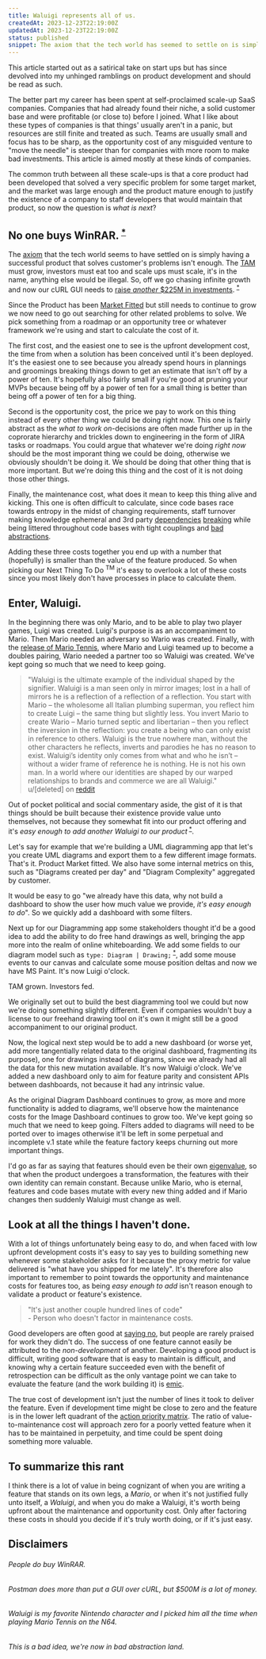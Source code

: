 ```yaml
---
title: Waluigi represents all of us.
createdAt: 2023-12-23T22:19:00Z
updatedAt: 2023-12-23T22:19:00Z
status: published
snippet: The axiom that the tech world has seemed to settle on is simply having a successful product that solves customer's problems isn't enough. The TAM must grow and investors must eat too.
---
```


This article started out as a satirical take on start ups but has since devolved
into my unhinged ramblings on product development and should be read as such.

The better part my career has been spent at self-proclaimed scale-up SaaS
companies. Companies that had already found their niche, a solid customer base
and were profitable (or close to) before I joined. What I like about these types
of companies is that things' usually aren't in a panic, but resources are still
finite and treated as such. Teams are usually small and focus has to be sharp,
as the opportunity cost of any misguided venture to "move the needle" is steeper
than for companies with more room to make bad investments. This article is aimed
mostly at these kinds of companies.

The common truth between all these scale-ups is that a core product had been
developed that solved a very specific problem for some target market, and the
market was large enough and the product mature enough to justify the existence
of a company to staff developers that would maintain that product, so now the
question is _what is next_?

## No one buys WinRAR.<sup> [*](#people-do-buy-winrar)</sup>

The [axiom](https://en.wikipedia.org/wiki/Axiom) that the tech world seems to
have settled on is simply having a successful product that solves customer's
problems isn't enough. The
[TAM](https://en.wikipedia.org/wiki/Total_addressable_market) must grow,
investors must eat too and scale ups must scale, it's in the name, anything else
would be illegal. So, off we go chasing infinite growth and now our cURL GUI
needs to
[raise _another_ $225M in investments](https://www.postman.com/company/about-postman/#the-investors).
<sup>
[*](#postman-does-more-than-put-a-gui-over-curl-but-500m-is-a-lot-of-money)</sup>

Since the Product has been
[Market Fitted](https://mailchimp.com/resources/product-market-fit/#heading+defining+product-market+fit)
but still needs to continue to grow we now need to go out searching for other
related problems to solve. We pick something from a roadmap or an opportunity
tree or whatever framework we're using and start to calculate the cost of it.

The first cost, and the easiest one to see is the upfront development cost, the
time from when a solution has been conceived until it's been deployed. It's the
easiest one to see because you already spend hours in plannings and groomings
breaking things down to get an estimate that isn't off by a power of ten. It's
hopefully also fairly small if you're good at pruning your MVPs because being
off by a power of ten for a small thing is better than being off a power of ten
for a big thing.

Second is the opportunity cost, the price we pay to work on this thing instead
of every other thing we could be doing right now. This one is fairly abstract as
the _what to work on_-decisions are often made further up in the coprorate
hierarchy and trickles down to engineering in the form of JIRA tasks or
roadmaps. You could argue that whatever we're doing _right now_ should be the
most imporant thing we could be doing, otherwise we obviously shouldn't be doing
it. We should be doing that other thing that is more important. But we're doing
this thing and the cost of it is not doing those other things.

Finally, the maintenance cost, what does it mean to keep this thing alive and
kicking. This one is often difficult to calculate, since code bases race towards
entropy in the midst of changing requirements, staff turnover making knowledge
ephemeral and 3rd party
[dependencies](https://qz.com/646467/how-one-programmer-broke-the-internet-by-deleting-a-tiny-piece-of-code)
[breaking](https://www.thegingerviking.com/the-right-to-delete-fakerjs-fragile-nature-open-source/)
while being littered throughout code bases with tight couplings and
[bad abstractions](https://www.deconstructconf.com/2019/dan-abramov-the-wet-codebase).

Adding these three costs together you end up with a number that (hopefully) is
smaller than the value of the feature produced. So when picking our Next Thing
To Do <sup>TM</sup> it's easy to overlook a lot of these costs since you most
likely don't have processes in place to calculate them.

## Enter, Waluigi.

In the beginning there was only Mario, and to be able to play two player games,
Luigi was created. Luigi's purpose is as an accompaniment to Mario. Then Mario
needed an adversary so Wario was created. Finally, with the
[release of Mario Tennis](https://en.wikipedia.org/wiki/Waluigi), where Mario
and Luigi teamed up to become a doubles pairing, Wario needed a partner too so
Waluigi was created. We've kept going so much that we need to keep going.

<blockquote>
"Waluigi is the ultimate example of the individual shaped by the signifier.
Waluigi is a man seen only in mirror images; lost in a hall of mirrors he is a
reflection of a reflection of a reflection. You start with Mario – the
wholesome all Italian plumbing superman, you reflect him to create Luigi – the
same thing but slightly less. You invert Mario to create Wario – Mario turned
septic and libertarian – then you reflect the inversion in the reflection: you
create a being who can only exist in reference to others. Waluigi is the true
nowhere man, without the other characters he reflects, inverts and parodies he
has no reason to exist. Waluigi’s identity only comes from what and who he
isn’t – without a wider frame of reference he is nothing. He is not his own
man. In a world where our identities are shaped by our warped relationships to
brands and commerce we are all Waluigi."
<figcaption>u/[deleted] on <a class="text-link" href="https://www.reddit.com/r/copypasta/comments/5qctnl/waluigi_represents_all_of_us/">reddit</a></figcaption>
</blockquote>

Out of pocket political and social commentary aside, the gist of it is that
things should be built because their existence provide value unto themselves,
not because they somewhat fit into our product offering and it's _easy enough to
add another Waluigi to our product_<sup>
[*](#waluigi-is-my-favorite-nintento-character-and-i-picked-him-all-the-time-when-playing-mario-tennis-on-the-n64)</sup>.

Let's say for example that we're building a UML diagramming app that let's you
create UML diagrams and export them to a few different image formats. That's it.
Product Market fitted. We also have some internal metrics on this, such as
"Diagrams created per day" and "Diagram Complexity" aggregated by customer.

It would be easy to go "we already have this data, why not build a dashboard to
show the user how much value we provide, _it's easy enough to do_". So we
quickly add a dashboard with some filters.

Next up for our Diagramming app some stakeholders thought it'd be a good idea to
add the ability to do free hand drawings as well, bringing the app more into the
realm of online whiteboarding. We add some fields to our diagram model such as
`type: Diagram | Drawing;`<sup>
[*](#this-is-a-bad-idea-were-now-in-bad-abstraction-land)</sup>, add some mouse
events to our canvas and calculate some mouse position deltas and now we have MS
Paint. It's now Luigi o'clock.

TAM grown. Investors fed.

We originally set out to build the best diagramming tool we could but now we're
doing something slightly different. Even if companies wouldn't buy a license to
our freehand drawing tool on it's own it might still be a good accompaniment to
our original product.

Now, the logical next step would be to add a new dashboard (or worse yet, add
more tangentially related data to the original dashboard, fragmenting its
purpose), one for drawings instead of diagrams, since we already had all the
data for this new mutation available. It's now Waluigi o'clock. We've added a
new dashboard only to aim for feature parity and consistent APIs between
dashboards, not because it had any intrinsic value.

As the original Diagram Dashboard continues to grow, as more and more
functionality is added to diagrams, we'll observe how the maintenance costs for
the Image Dashboard continues to grow too. We've kept going so much that we need
to keep going. Filters added to diagrams will need to be ported over to images
otherwise it'll be left in some perpetual and incomplete v.1 state while the
feature factory keeps churning out more important things.

I'd go as far as saying that features should even be their own
[eigenvalue](https://en.wikipedia.org/wiki/Eigenvalues_and_eigenvectors), so
that when the product undergoes a transformation, the features with their own
identity can remain constant. Because unlike Mario, who is eternal, features and
code bases mutate with every new thing added and if Mario changes then suddenly
Waluigi must change as well.

## Look at all the things I haven't done.

With a lot of things unfortunately being easy to do, and when faced with low
upfront development costs it's easy to say yes to building something new
whenever some stakeholder asks for it because the proxy metric for value
delivered is "what have you shipped for me lately". It's therefore also
important to remember to point towards the opportunity and maintenance costs for
features too, as being _easy enough to add_ isn't reason enough to validate a
product or feature's existence.

<blockquote>"It's just another couple hundred lines of code"
<figcaption>- Person who doesn't factor in maintenance costs.</figcaption>
</blockquote>

Good developers are often good at
[saying no](https://grugbrain.dev/#grug-on-saying-no), but people are rarely
praised for work they didn't do. The success of one feature cannot easily be
attributed to the _non-development_ of another. Developing a good product is
difficult, writing good software that is easy to maintain is difficult, and
knowing why a certain feature succeeded even with the benefit of retrospection
can be difficult as the only vantage point we can take to evaluate the feature
(and the work building it) is
[emic](https://laulima.hawaii.edu/access/content/user/millerg/ANTH_200/A200Unit1/EmicEtic.html).

The true cost of development isn't just the number of lines it took to deliver
the feature. Even if development time might be close to zero and the feature is
in the lower left quadrant of the
[action priority matrix](https://www.productplan.com/glossary/action-priority-matrix/).
The ratio of value-to-maintenance cost will approach zero for a poorly vetted
feature when it has to be maintained in perpetuity, and time could be spent
doing something more valuable.

## To summarize this rant

I think there is a lot of value in being cognizant of when you are writing a
feature that stands on its own legs, a _Mario_, or when it's not justified fully
unto itself, a _Waluigi_, and when you do make a Waluigi, it's worth being
upfront about the maintenance and opportunity cost. Only after factoring these
costs in should you decide if it's truly worth doing, or if it's just easy.

## Disclaimers

###### People do buy WinRAR.

###### Postman does more than put a GUI over cURL, but $500M is a lot of money.

###### Waluigi is my favorite Nintendo character and I picked him all the time when playing Mario Tennis on the N64.

###### This is a bad idea, we're now in bad abstraction land.
